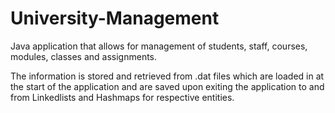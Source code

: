# University-Management
Java application that allows for management of students, staff, courses, modules, classes and assignments.

The information is stored and retrieved from .dat files which are loaded in at the start of the application and are saved upon exiting the application to and from Linkedlists and Hashmaps for respective entities.
